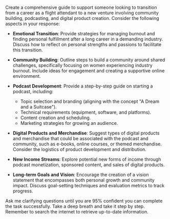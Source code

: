 Create a comprehensive guide to support someone looking to transition from a career as a flight attendant to a new venture involving community building, podcasting, and digital product creation. Consider the following aspects in your response:

- **Emotional Transition**: Provide strategies for managing burnout and finding personal fulfillment after a long career in a demanding industry. Discuss how to reflect on personal strengths and passions to facilitate this transition.

- **Community Building**: Outline steps to build a community around shared challenges, specifically focusing on women experiencing industry burnout. Include ideas for engagement and creating a supportive online environment.

- **Podcast Development**: Provide a step-by-step guide on starting a podcast, including:
  - Topic selection and branding (aligning with the concept "A Dream and a Suitcase").
  - Technical requirements (equipment, software, and platforms).
  - Content creation and scheduling.
  - Marketing strategies for growing an audience.

- **Digital Products and Merchandise**: Suggest types of digital products and merchandise that could be associated with the podcast and community, such as e-books, online courses, or themed merchandise. Consider the logistics of product development and distribution.

- **New Income Streams**: Explore potential new forms of income through podcast monetization, sponsored content, and sales of digital products.

- **Long-term Goals and Vision**: Encourage the creation of a vision statement that encompasses both personal growth and community impact. Discuss goal-setting techniques and evaluation metrics to track progress.

Ask me clarifying questions until you are 95% confident you can complete the task successfully. Take a deep breath and take it step by step. Remember to search the internet to retrieve up-to-date information.